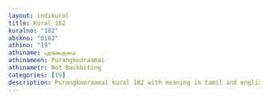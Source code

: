 ```yaml
---
layout: indikural
title: Kural 182
kuralno: "182"
abskno: "0182"
athino: "19"
athiname: புறங்கூறாமை
athinameen: Purangkooraamai
athinametr: Not Backbiting
categories: [19]
description: Purangkooraamai kural 182 with meaning in tamil and english 
---
```


